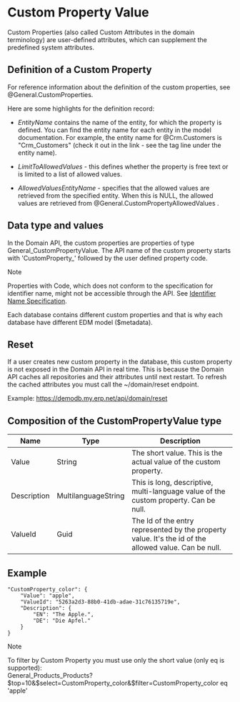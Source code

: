 # Custom Property Value

Custom Properties (also called Custom Attributes in the domain terminology) are user-defined attributes, which can supplement the predefined system attributes.

## Definition of а Custom Property 

For reference information about the definition of the custom properties, see @General.CustomProperties.

Here are some highlights for the definition record:

- *EntityName* contains the name of the entity, for which the property is defined.
You can find the entity name for each entity in the model documentation.
For example, the entity name for @Crm.Customers is "Crm_Customers" (check it out in the link - see the tag line under the entity name).

- *LimitToAllowedValues* - this defines whether the property is free text or is limited to a list of allowed values.

- *AllowedValuesEntityName* -  specifies that the allowed values are retrieved from the specified entity.
When this is NULL, the allowed values are retrieved from @General.CustomPropertyAllowedValues .

## Data type and values

In the Domain API, the custom properties are properties of type General_CustomPropertyValue.
The API name of the custom property starts with 'CustomProperty_' followed by the user defined property code.

> [!note]
> Properties with Code, which does not conform to the specification for identifier name, might not be accessible through the API.
> See [Identifier Name Specification](https://docs.microsoft.com/en-us/dotnet/csharp/programming-guide/inside-a-program/identifier-names).

Each database contains different custom properties and that is why each database have different EDM model ($metadata).

## Reset

If a user creates new custom property in the database, this custom property is not exposed in the Domain API in real time.
This is because the Domain API caches all repositories and their attributes until next restart.
To refresh the cached attributes you must call the ~/domain/reset endpoint.  

Example:
<https://demodb.my.erp.net/api/domain/reset>

## Composition of the CustomPropertyValue type

| Name | Type | Description |
| ---- | ---- | --- |
| Value	| String | The short value. This is the actual value of the custom property. | 
| Description	| MultilanguageString	| This is long, descriptive, multi-language value of the custom property. Can be null. | 
| ValueId	| Guid	| The Id of the entry represented by the property value. It's the id of the allowed value. Can be null. | 

## Example

```
"CustomProperty_color": {
    "Value": "аpple",
    "ValueId": "5263a2d3-88b0-41db-adae-31c76135719e",
    "Description": {
        "EN": "The Apple.",
        "DE": "Die Apfel."
    }
}
```
> [!note]  
> To filter by Custom Property you must use only the short value (only eq is supported):  
> General_Products_Products?$top=10&$select=CustomProperty_color&$filter=CustomProperty_color eq 'apple'
